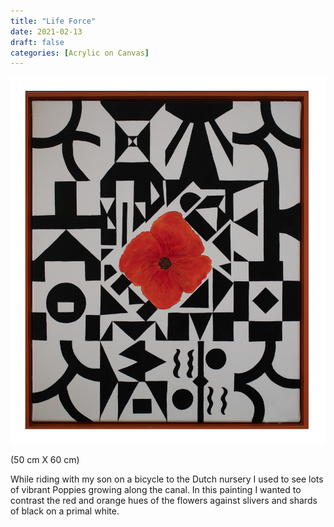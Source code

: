 ```yaml
---
title: "Life Force"
date: 2021-02-13
draft: false
categories: [Acrylic on Canvas]
---
```


![](../../static/images/2021/02/Life-force-1.jpg)

(50 cm X 60 cm)

While riding with my son on a bicycle to the Dutch nursery I used to see lots of vibrant Poppies growing along the canal. In this painting I wanted to contrast the red and orange hues of the flowers against slivers and shards of black on a primal white.